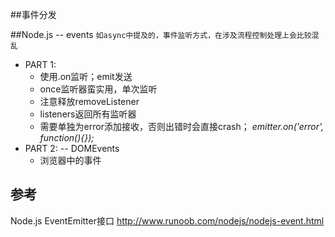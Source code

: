 ##事件分发

##Node.js -- events
  `
    如async中提及的，事件监听方式，在涉及流程控制处理上会比较混乱
  `
  - PART 1:
    * 使用.on监听；emit发送
    * once监听器蛮实用，单次监听
    * 注意释放removeListener
    * listeners返回所有监听器
    * 需要单独为error添加接收，否则出错时会直接crash； _emitter.on('error', function(){});_ 
  - PART 2: -- DOMEvents
    * 浏览器中的事件
    
    

## 参考
Node.js EventEmitter接口 http://www.runoob.com/nodejs/nodejs-event.html    